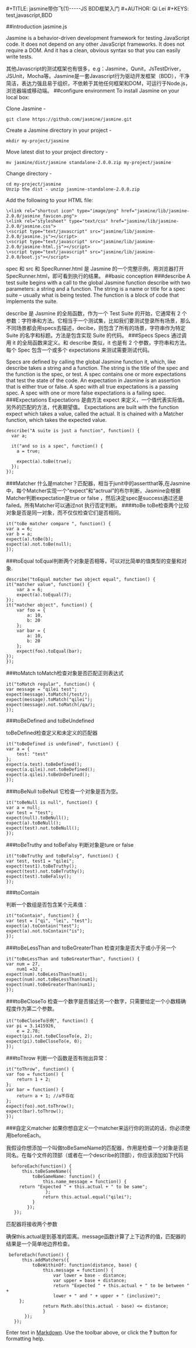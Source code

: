 #+TITLE: jasmine带你飞(1)-----JS BDD框架入门
#+AUTHOR: Qi Lei
#+KEYS: test,javascript,BDD

##introduction jasmine.js

Jasmine is a behavior-driven development framework for testing JavaScript code. It does not depend on any other JavaScript frameworks. It does not require a DOM. And it has a clean, obvious syntax so that you can easily write tests.

其他Javascript的测试框架也有很多，e.g：Jasmine，Qunit，JsTestDriver，JSUnit，Mocha等。Jasmine是一套Javascript行为驱动开发框架（BDD），干净简洁，表达力强且易于组织，不依赖于其他任何框架和DOM，可运行于Node.js，浏览器端或移动端。
##configure environment
To install Jasmine on your local box:

Clone Jasmine -

```
git clone https://github.com/jasmine/jasmine.git

```

Create a Jasmine directory in your project -

``` 
mkdir my-project/jasmine
```

Move latest dist to your project directory - 

```
mv jasmine/dist/jasmine standalone-2.0.0.zip my-project/jasmine
```

Change directory - 
```
cd my-project/jasmine
Unzip the dist - unzip jasmine-standalone-2.0.0.zip
```

Add the following to your HTML file:

```
\<link rel="shortcut icon" type="image/png" href="jasmine/lib/jasmine-2.0.0/jasmine_favicon.png">
\<link rel="stylesheet" type="text/css" href="jasmine/lib/jasmine-2.0.0/jasmine.css">
\<script type="text/javascript" src="jasmine/lib/jasmine-2.0.0/jasmine.js"></script>
\<script type="text/javascript" src="jasmine/lib/jasmine-2.0.0/jasmine-html.js"></script>
\<script type="text/javascript" src="jasmine/lib/jasmine-2.0.0/boot.js"></script>
```
spec 和 src 和 SpecRunner.html 是 Jasmine 的一个完整示例，用浏览器打开 SpecRunner.html，即可看到执行的结果。
##basic conception
###describe
A test suite begins with a call to the global Jasmine function describe with two parameters: a string and a function. The string is a name or title for a spec suite – usually what is being tested. The function is a block of code that implements the suite.

describe 是 Jasmine 的全局函数，作为一个 Test Suite 的开始，它通常有 2 个参数：字符串和方法。它相当于一个测试集，比如我们要测试登录所有场景，那么不同场景都会用specs去描述，decibe，则包含了所有的场景，字符串作为特定 Suite 的名字和标题。方法是包含实现 Suite 的代码。 
###Specs
Specs 通过调用 it 的全局函数来定义。和 describe 类似，it 也是有 2 个参数，字符串和方法。每个 Spec 包含一个或多个 expectations 来测试需要测试代码。

Specs are defined by calling the global Jasmine function it, which, like describe takes a string and a function. The string is the title of the spec and the function is the spec, or test. A spec contains one or more expectations that test the state of the code. An expectation in Jasmine is an assertion that is either true or false. A spec with all true expectations is a passing spec. A spec with one or more false expectations is a failing spec.
###Expectations
Expectations 是由方法 expect 来定义，一个值代表实际值。另外的匹配的方法，代表期望值。
Expectations are built with the function expect which takes a value, called the actual. It is chained with a Matcher function, which takes the expected value.

```
describe("A suite is just a function", function() {
  var a;

  it("and so is a spec", function() {
    a = true;

    expect(a).toBe(true);
  });
});
```
###Matcher
什么是matcher？匹配器，相当于junit中的assertthat等,在Jasmine中，每个Matcher实现一个“expect”和“actrual”的布尔判断，Jasmine会根据Matcher判断expectation是true or false ，然后决定spec是success通过还是failed。所有Matcher可以通过not 执行否定判断。
####toBe
toBe检查两个比较对象是否是同一对象，而不仅仅检查它们是否相同。

```
it("toBe matcher compare ", function() {
var a = 6;
var b = a;
expect(a).toBe(b);
expect(a).not.toBe(null);
});
```
###toEqual
toEqual判断两个对象是否相等，可以对比简单的值类型的变量和对象.

```
describe("toEqual matcher two object equal", function() {
it("matcher value", function() {
    var a = 6;
    expect(a).toEqual(7);
});
it("matcher object", function() {
    var foo = {
        a: 10,
        b: 20
    };
    var bar = {
        a: 10,
        b: 20
    };
    expect(foo).toEqual(bar);
});
});
```
###toMatch
toMatch检查对象是否匹配正则表达式

```
it("toMatch regular", function() {
var message = "qilei test";
expect(message).toMatch(/test/);
expect(message).toMatch("qilei");
expect(message).not.toMatch(/qa/);
});
```
###toBeDefined and toBeUndefined

toBeDefined检查定义和未定义的匹配器

```
it("toBeDefined is undefined", function() {
var a = {
    test: "test"
};
expect(a.test).toBeDefined();
expect(a.qilei).not.toBeDefined();
expect(a.qilei).toBeUnDefined();
});
```
###toBeNull
toBeNull 它检查一个对象是否为空。

```
it("toBeNull is null", function() {
var a = null;
var test = "test";
expect(null).toBeNull();
expect(a).toBeNull();
expect(test).not.toBeNull();
});
```
###toBeTruthy and toBeFalsy
判断对象是ture or false

```
it("toBeTruthy and toBeFalsy", function() {
var test, test1 = "qilei";
expect(test1).toBeTruthy();
expect(test).not.toBeTruthy();
expect(test).toBeFalsy();
});
```
###toContain

判断一个数组是否包含某个元素值：

```
it("toContain", function() {
var test = ["qi", "lei", "test"];
expect(a).toContain("test");
expect(a).not.toContain("is");
});

```
###toBeLessThan and toBeGreaterThan
检查对象是否大于或小于另一个

```
it("toBeLessThan and toBeGreaterThan", function() {
var num = 27,
    num1 =32 ;
expect(num).toBeLessThan(num1);
expect(num).not.toBeLessThan(num1);
expect(num).toBeGreaterThan(num1);
});

```
###toBeCloseTo
检查一个数字是否接近另一个数字，只需要给定一个小数精确程度作为第二个参数。

```
it("toBeCloseTo示例", function() {
var pi = 3.1415926,
    e = 2.78;
expect(pi).not.toBeCloseTo(e, 2);
expect(pi).toBeCloseTo(e, 0);
});
```
###toThrow
判断一个函数是否有抛出异常：

```
it("toThrow", function() {
var foo = function() {
    return 1 + 2;
};
var bar = function() {
    return a + 1; //a不存在
};
expect(foo).not.toThrow();
expect(bar).toThrow();
});
```
###自定义matcher
如果你想自定义一个matcher来运行你的测试的话，你必须使用beforeEach。

我假设你想添加一个叫做toBeSameName的匹配器，作用是检查一个对象是否是同名。在每个文件的顶部（或者在一个describe的顶部），你应该添加如下代码

```
  beforeEach(function() {
      this.toBeSameName({
          toBeSameName: function() {
              this.name_message = function() {
     return "Expected " + this.actual + " to be same";
               };
              return this.actual.equal("qilei");
          }
        }); 
   });   
```


匹配器将接收两个参数

确保this.actual是到基准的距离。message函数计算了上下边界的值，匹配器的结果是一个简单地边界检查。

```
 beforeEach(function() {
      this.addMatchers({
          toBeWithinOf: function(distance, base) {
              this.message = function() {
                  var lower = base - distance;
                  var upper = base + distance;
                  return "Expected " + this.actual + " to be between " +
                  lower + " and " + upper + " (inclusive)";
     };
              return Math.abs(this.actual - base) <= distance;
              }
       });
   });
```
Enter text in [Markdown](http://daringfireball.net/projects/markdown/). Use the toolbar above, or click the **?** button for formatting help.
